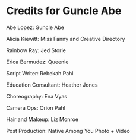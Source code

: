 # Credits for Guncle Abe

Abe Lopez: Guncle Abe

Alicia Kiewitt: Miss Fanny and Creative Directory

Rainbow Ray: Jed Storie

Erica Bermudez: Queenie

Script Writer: Rebekah Pahl

Education Consultant: Heather Jones

Choreography: Ena Vyas

Camera Ops: Orion Pahl

Hair and Makeup: Liz Monroe

Post Production: Native Among You Photo + Video
